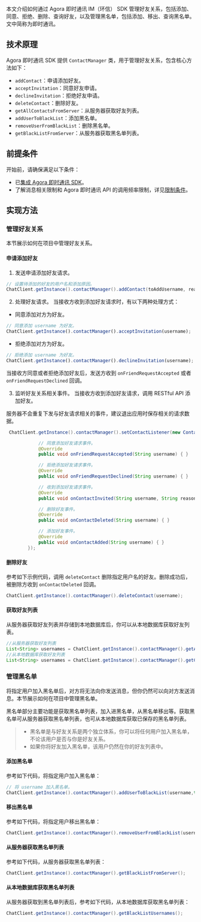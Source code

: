 本文介绍如何通过 Agora 即时通讯 IM（环信） SDK 管理好友关系，包括添加、同意、拒绝、删除、查询好友，以及管理黑名单，包括添加、移出、查询黑名单。文中简称为即时通讯。

## 技术原理

Agora 即时通讯 SDK 提供 `ContactManager` 类，用于管理好友关系，包含核心方法如下：

- `addContact`：申请添加好友。
- `acceptInvitation`：同意好友申请。
- `declineInvitation`：拒绝好友申请。
- `deleteContact`：删除好友。
- `getAllContactsFromServer`：从服务器获取好友列表。
- `addUserToBlackList`：添加黑名单。
- `removeUserFromBlackList`：删除黑名单。
- `getBlackListFromServer`：从服务器获取黑名单列表。

## 前提条件

开始前，请确保满足以下条件：

- 已[集成 Agora 即时通讯 SDK](./agora_chat_get_started_android?platform=Android#集成-agora-chat-sdk)。
- 了解消息相关限制和 Agora 即时通讯 API 的调用频率限制，详见[限制条件](./agora_chat_limitation_android?platform=Android)。

## 实现方法

### 管理好友关系

本节展示如何在项目中管理好友关系。

#### 申请添加好友

1. 发送申请添加好友请求。

```java
// 设置待添加的好友的用户名和添加原因。
ChatClient.getInstance().contactManager().addContact(toAddUsername, reason);
```

2. 处理好友请求。
当接收方收到添加好友请求时，有以下两种处理方式：
- 同意添加对方为好友。
```js
// 同意添加 username 为好友。
ChatClient.getInstance().contactManager().acceptInvitation(username);
```
- 拒绝添加对方为好友。
```js
// 拒绝添加 username 为好友。
ChatClient.getInstance().contactManager().declineInvitation(username);
```
当接收方同意或者拒绝添加好友后，发送方收到 `onFriendRequestAccepted` 或者 `onFriendRequestDeclined` 回调。

3. 监听好友关系相关事件。
当接收方收到添加好友请求，调用 RESTful API 添加好友。
<div class="alert note"> 服务器不会重复下发与好友请求相关的事件，建议退出应用时保存相关的请求数据。</div>

```java
 ChatClient.getInstance().contactManager().setContactListener(new ContactListener() {

            // 同意添加好友请求事件。
            @Override
            public void onFriendRequestAccepted(String username) { }

            // 拒绝添加好友请求事件。
            @Override
            public void onFriendRequestDeclined(String username) { }

            // 收到添加好友请求事件。
            @Override
            public void onContactInvited(String username, String reason) { }

            // 删除好友事件。
            @Override
            public void onContactDeleted(String username) { }

            // 添加好友事件。
            @Override
            public void onContactAdded(String username) { }
        });
```


#### 删除好友

参考如下示例代码，调用 `deleteContact` 删除指定用户名的好友。删除成功后，被删除方收到 `onContactDeleted` 回调。

```java
ChatClient.getInstance().contactManager().deleteContact(username);
```

#### 获取好友列表

从服务器获取好友列表并存储到本地数据库后，你可以从本地数据库获取好友列表。

```java
//从服务器获取好友列表
List<String> usernames = ChatClient.getInstance().contactManager().getAllContactsFromServer();
//从本地数据库获取好友列表
List<String> usernames = ChatClient.getInstance().contactManager().getContactsFromLocal
```

### 管理黑名单

将指定用户加入黑名单后，对方将无法向你发送消息，但你仍然可以向对方发送消息。本节展示如何在项目中管理黑名单。

黑名单部分主要功能是获取黑名单列表，加入进黑名单，从黑名单移出等。获取黑名单可从服务器获取黑名单列表，也可从本地数据库获取已保存的黑名单列表。

> - 黑名单是与好友关系是两个独立体系，你可以将任何用户加入黑名单，不论该用户是否与你是好友关系。
> - 如果你将好友加入黑名单，该用户仍然在你的好友列表中。

#### 添加黑名单

参考如下代码，将指定用户加入黑名单：

```java
// 将 username 加入黑名单。
ChatClient.getInstance().contactManager().addUserToBlackList(username,true);
```

#### 移出黑名单

参考如下代码，将指定用户移出黑名单：

```java
ChatClient.getInstance().contactManager().removeUserFromBlackList(username);
```

#### 从服务器获取黑名单列表

参考如下代码，从服务器获取黑名单列表：

```java
ChatClient.getInstance().contactManager().getBlackListFromServer();
```

#### 从本地数据库获取黑名单列表

从服务器获取到黑名单列表后，参考如下代码，从本地数据库获取黑名单列表：

```java
ChatClient.getInstance().contactManager().getBlackListUsernames();
```